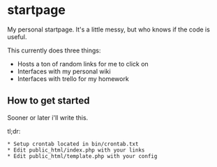 startpage
=========

My personal startpage. It's a little messy, but who knows if the code is useful.

This currently does three things:

   * Hosts a ton of random links for me to click on
   * Interfaces with my personal wiki
   * Interfaces with trello for my homework

## How to get started
Sooner or later i'll write this.

tl;dr:

    * Setup crontab located in bin/crontab.txt
    * Edit public_html/index.php with your links
    * Edit public_html/template.php with your config

